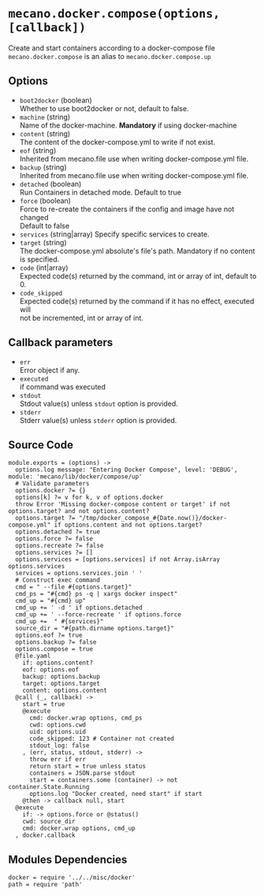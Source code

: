 
# `mecano.docker.compose(options, [callback])`

Create and start containers according to a docker-compose file
`mecano.docker.compose` is an alias to `mecano.docker.compose.up`

## Options

*   `boot2docker` (boolean)   
    Whether to use boot2docker or not, default to false.   
*   `machine` (string)   
    Name of the docker-machine. __Mandatory__ if using docker-machine   
*   `content` (string)   
    The content of the docker-compose.yml to write if not exist.   
*   `eof` (string)   
    Inherited from mecano.file use when writing docker-compose.yml file.   
*   `backup` (string)   
    Inherited from mecano.file use when writing docker-compose.yml file.   
*   `detached` (boolean)   
    Run Containers in detached mode. Default to true   
*   `force` (boolean)   
     Force to re-create the containers if the config and image have not changed   
    Default to false   
*   `services` (string|array)
    Specify specific services to create.
*   `target` (string)   
    The docker-compose.yml absolute's file's path. Mandatory if no content is 
    specified.   
*   `code` (int|array)   
    Expected code(s) returned by the command, int or array of int, default to 0.   
*   `code_skipped`   
    Expected code(s) returned by the command if it has no effect, executed will   
    not be incremented, int or array of int.   

## Callback parameters

*   `err`   
    Error object if any.   
*   `executed`   
    if command was executed   
*   `stdout`   
    Stdout value(s) unless `stdout` option is provided.   
*   `stderr`   
    Stderr value(s) unless `stderr` option is provided.   

## Source Code

    module.exports = (options) ->
      options.log message: "Entering Docker Compose", level: 'DEBUG', module: 'mecano/lib/docker/compose/up'
      # Validate parameters
      options.docker ?= {}
      options[k] ?= v for k, v of options.docker
      throw Error 'Missing docker-compose content or target' if not options.target? and not options.content?
      options.target ?= "/tmp/docker_compose_#{Date.now()}/docker-compose.yml" if options.content and not options.target?
      options.detached ?= true
      options.force ?= false
      options.recreate ?= false
      options.services ?= []
      options.services = [options.services] if not Array.isArray options.services
      services = options.services.join ' '
      # Construct exec command
      cmd = " --file #{options.target}"
      cmd_ps = "#{cmd} ps -q | xargs docker inspect"
      cmd_up = "#{cmd} up"
      cmd_up += ' -d ' if options.detached
      cmd_up += ' --force-recreate ' if options.force
      cmd_up +=  " #{services}"
      source_dir = "#{path.dirname options.target}"
      options.eof ?= true
      options.backup ?= false
      options.compose = true
      @file.yaml 
        if: options.content?
        eof: options.eof
        backup: options.backup
        target: options.target
        content: options.content
      @call (_, callback) ->
        start = true
        @execute
          cmd: docker.wrap options, cmd_ps
          cwd: options.cwd
          uid: options.uid
          code_skipped: 123 # Container not created
          stdout_log: false
        , (err, status, stdout, stderr) ->
          throw err if err
          return start = true unless status
          containers = JSON.parse stdout
          start = containers.some (container) -> not container.State.Running
          options.log "Docker created, need start" if start
        @then -> callback null, start
      @execute 
        if: -> options.force or @status()
        cwd: source_dir
        cmd: docker.wrap options, cmd_up
      , docker.callback
      
## Modules Dependencies

    docker = require '../../misc/docker'
    path = require 'path'
